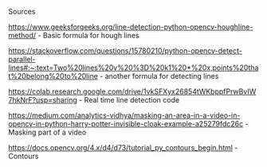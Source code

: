 Sources

https://www.geeksforgeeks.org/line-detection-python-opencv-houghline-method/ - Basic formula for hough lines

https://stackoverflow.com/questions/15780210/python-opencv-detect-parallel-lines#:~:text=Two%20lines%20y%20%3D%20k1%20*%20x,points%20that%20belong%20to%20line - another formula for detecting lines

https://colab.research.google.com/drive/1vkSFXyx26854tWKbppfPrwBvIW7hkNrF?usp=sharing - Real time line detection code

https://medium.com/analytics-vidhya/masking-an-area-in-a-video-in-opencv-in-python-harry-potter-invisible-cloak-example-a25279fdc26c - Masking part of a video

https://docs.opencv.org/4.x/d4/d73/tutorial_py_contours_begin.html - Contours
